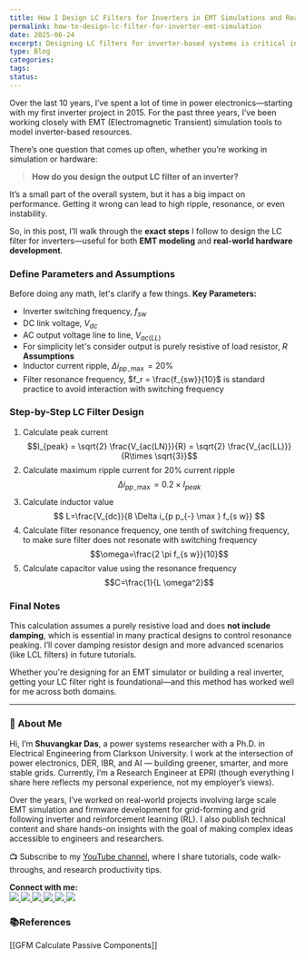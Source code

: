 ```yaml
---
title: How I Design LC Filters for Inverters in EMT Simulations and Real Hardware
permalink: how-to-design-lc-filter-for-inverter-emt-simulation
date: 2025-06-24
excerpt: Designing LC filters for inverter-based systems is critical in both EMT simulations and hardware development. Here’s a practical, step-by-step guide based on my experience, including equations, assumptions, and key design principles.
type: Blog
categories: 
tags: 
status:
---
```

Over the last 10 years, I’ve spent a lot of time in power electronics—starting with my first inverter project in 2015. For the past three years, I’ve been working closely with EMT (Electromagnetic Transient) simulation tools to model inverter-based resources.

There’s one question that comes up often, whether you’re working in simulation or hardware:  

>**How do you design the output LC filter of an inverter?**

It’s a small part of the overall system, but it has a big impact on performance. Getting it wrong can lead to high ripple, resonance, or even instability.

So, in this post, I’ll walk through the **exact steps** I follow to design the LC filter for inverters—useful for both **EMT modeling** and **real-world hardware development**.


### Define Parameters and Assumptions
Before doing any math, let's clarify a few things.
**Key Parameters:**
- Inverter switching frequency, $f_{sw}$
- DC link voltage, $V_{dc}$
- AC output voltage line to line, $V_{ac(LL)}$
- For simplicity let's consider output is purely resistive of load resistor, $R$
**Assumptions**
- Inductor current ripple, $\Delta i_{p p_{-} \max } = 20\%$
- Filter resonance frequency, $f_r = \frac{f_{sw}}{10}$ is standard practice to avoid interaction with switching frequency


### Step-by-Step LC Filter Design
1. Calculate peak current 
$$I_{peak} = \sqrt{2} \frac{V_{ac(LN)}}{R} = \sqrt{2} \frac{V_{ac(LL)}}{R\times \sqrt{3}}$$
2. Calculate maximum ripple current for 20% current ripple
$$\Delta i_{p p_{-} \max } = 0.2 \times I_{peak}$$
3. Calculate inductor value
$$
L=\frac{V_{dc}}{8 \Delta i_{p p_{-} \max } f_{s w}}
$$
4. Calculate filter resonance frequency, one tenth of switching frequency, to make sure filter does not resonate with switching frequency
$$\omega=\frac{2 \pi f_{s w}}{10}$$
5. Calculate capacitor value using the resonance frequency
$$C=\frac{1}{L \omega^2}$$

### Final Notes
This calculation assumes a purely resistive load and does **not include damping**, which is essential in many practical designs to control resonance peaking. I’ll cover damping resistor design and more advanced scenarios (like LCL filters) in future tutorials.

Whether you're designing for an EMT simulator or building a real inverter, getting your LC filter right is foundational—and this method has worked well for me across both domains.


---
### 👋 About Me
Hi, I’m **Shuvangkar Das**, a power systems researcher with a Ph.D. in Electrical Engineering from Clarkson University. I work at the intersection of power electronics, DER, IBR, and AI — building greener, smarter, and more stable grids. Currently, I’m a Research Engineer at EPRI (though everything I share here reflects my personal experience, not my employer’s views).

Over the years, I’ve worked on real-world projects involving large scale EMT simulation and firmware development for  grid-forming and grid following inverter and reinforcement learning (RL). I also publish technical content and share hands-on insights with the goal of making complex ideas accessible to engineers and researchers.

📺 Subscribe to my [YouTube channel](https://www.youtube.com/@ShuvangkarDas), where I share tutorials, code walk-throughs, and research productivity tips.

<p><strong>Connect with me:<br></strong>
<a href="https://www.youtube.com/@ShuvangkarDas" target="_blank">
    <img src="https://img.shields.io/badge/YouTube-Subscribe-red?style=for-the-badge&logo=youtube">
  </a>
  <a href="https://www.linkedin.com/in/ShuvangkarDas" target="_blank">
    <img src="https://img.shields.io/badge/LinkedIn-Connect-blue?style=for-the-badge&logo=linkedin">
  </a>
  <a href="https://newsletter.shuvangkardas.com" target="_blank">
    <img src="https://img.shields.io/badge/Newsletter-Subscribe-blue?style=for-the-badge">
  </a>
  <a href="https://twitter.com/shuvangkar_das" target="_blank">
    <img src="https://img.shields.io/badge/Twitter-Follow-blue?style=for-the-badge&logo=twitter">
  </a>
  
  <a href="https://github.com/shuvangkardas" target="_blank">
    <img src="https://img.shields.io/badge/GitHub-Follow-black?style=for-the-badge&logo=github">
  </a>
  <a href="https://blog.shuvangkardas.com" target="_blank">
    <img src="https://img.shields.io/badge/Blog-Read-blueviolet?style=for-the-badge">
  </a>
  
</p>

### 📚References
[[GFM Calculate Passive Components]]




